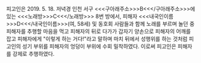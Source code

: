 피고인은 2019. 5. 18. 저녁경 인천 서구 <<<구아래주소>>>B<<</구아래주소>>>에 있는 <<<노래방>>>C<<</노래방>>> 8번 방에서, 피해자 <<<내국인이름>>>D<<</내국인이름>>>(여, 58세) 및 동호회 사람들과 함께 노래를 부르며 놀던 중 피해자를 추행할 마음을 먹고 피해자의 뒤로 다가가 갑자기 양손으로 피해자의 어깨를 잡고 피해자에게 "이렇게 하는 거다!"라고 말하며 마치 뒤에서 성행위를 하는 것처럼 피고인의 성기 부위를 피해자의 엉덩이 부위에 수회 밀착하였다.
이로써 피고인은 피해자를 강제로 추행하였다.
